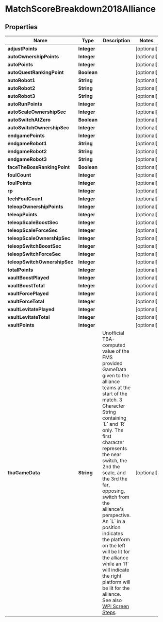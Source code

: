 

# MatchScoreBreakdown2018Alliance

## Properties

Name | Type | Description | Notes
------------ | ------------- | ------------- | -------------
**adjustPoints** | **Integer** |  |  [optional]
**autoOwnershipPoints** | **Integer** |  |  [optional]
**autoPoints** | **Integer** |  |  [optional]
**autoQuestRankingPoint** | **Boolean** |  |  [optional]
**autoRobot1** | **String** |  |  [optional]
**autoRobot2** | **String** |  |  [optional]
**autoRobot3** | **String** |  |  [optional]
**autoRunPoints** | **Integer** |  |  [optional]
**autoScaleOwnershipSec** | **Integer** |  |  [optional]
**autoSwitchAtZero** | **Boolean** |  |  [optional]
**autoSwitchOwnershipSec** | **Integer** |  |  [optional]
**endgamePoints** | **Integer** |  |  [optional]
**endgameRobot1** | **String** |  |  [optional]
**endgameRobot2** | **String** |  |  [optional]
**endgameRobot3** | **String** |  |  [optional]
**faceTheBossRankingPoint** | **Boolean** |  |  [optional]
**foulCount** | **Integer** |  |  [optional]
**foulPoints** | **Integer** |  |  [optional]
**rp** | **Integer** |  |  [optional]
**techFoulCount** | **Integer** |  |  [optional]
**teleopOwnershipPoints** | **Integer** |  |  [optional]
**teleopPoints** | **Integer** |  |  [optional]
**teleopScaleBoostSec** | **Integer** |  |  [optional]
**teleopScaleForceSec** | **Integer** |  |  [optional]
**teleopScaleOwnershipSec** | **Integer** |  |  [optional]
**teleopSwitchBoostSec** | **Integer** |  |  [optional]
**teleopSwitchForceSec** | **Integer** |  |  [optional]
**teleopSwitchOwnershipSec** | **Integer** |  |  [optional]
**totalPoints** | **Integer** |  |  [optional]
**vaultBoostPlayed** | **Integer** |  |  [optional]
**vaultBoostTotal** | **Integer** |  |  [optional]
**vaultForcePlayed** | **Integer** |  |  [optional]
**vaultForceTotal** | **Integer** |  |  [optional]
**vaultLevitatePlayed** | **Integer** |  |  [optional]
**vaultLevitateTotal** | **Integer** |  |  [optional]
**vaultPoints** | **Integer** |  |  [optional]
**tbaGameData** | **String** | Unofficial TBA-computed value of the FMS provided GameData given to the alliance teams at the start of the match. 3 Character String containing &#x60;L&#x60; and &#x60;R&#x60; only. The first character represents the near switch, the 2nd the scale, and the 3rd the far, opposing, switch from the alliance&#39;s perspective. An &#x60;L&#x60; in a position indicates the platform on the left will be lit for the alliance while an &#x60;R&#x60; will indicate the right platform will be lit for the alliance. See also [WPI Screen Steps](https://wpilib.screenstepslive.com/s/currentCS/m/getting_started/l/826278-2018-game-data-details). |  [optional]



